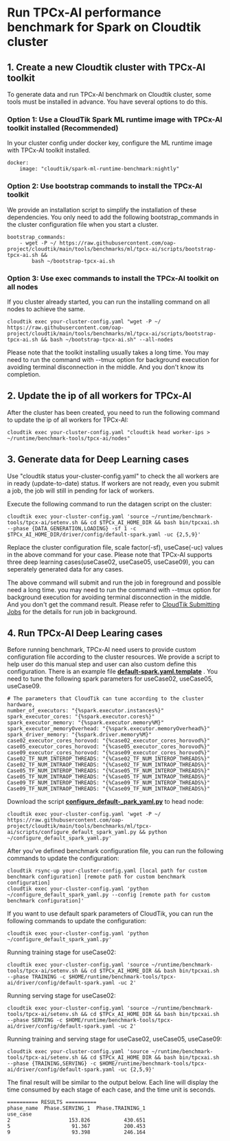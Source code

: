 # Run TPCx-AI performance benchmark for Spark on Cloudtik cluster

## 1. Create a new Cloudtik cluster with TPCx-AI toolkit
To generate data and run TPCx-AI benchmark on Cloudtik cluster, some tools must be installed in advance.
You have several options to do this.

### Option 1: Use a CloudTik Spark ML runtime image with TPCx-AI toolkit installed (Recommended)
In your cluster config under docker key, configure the ML runtime image with TPCx-AI toolkit installed.

```buildoutcfg
docker:
    image: "cloudtik/spark-ml-runtime-benchmark:nightly"
```

### Option 2: Use bootstrap commands to install the TPCx-AI toolkit
We provide an installation script to simplify the installation of these dependencies.
You only need to add the following bootstrap_commands in the cluster configuration file when you start a cluster.
```buildoutcfg
bootstrap_commands:
    - wget -P ~/ https://raw.githubusercontent.com/oap-project/cloudtik/main/tools/benchmarks/ml/tpcx-ai/scripts/bootstrap-tpcx-ai.sh &&
        bash ~/bootstrap-tpcx-ai.sh
```

### Option 3: Use exec commands to install the TPCx-AI toolkit on all nodes
If you cluster already started, you can run the installing command on all nodes to achieve the same.
```buildoutcfg
cloudtik exec your-cluster-config.yaml "wget -P ~/ https://raw.githubusercontent.com/oap-project/cloudtik/main/tools/benchmarks/ml/tpcx-ai/scripts/bootstrap-tpcx-ai.sh && bash ~/bootstrap-tpcx-ai.sh" --all-nodes
```

Please note that the toolkit installing usually takes a long time.
You may need to run the command with --tmux option for background execution
for avoiding terminal disconnection in the middle. And you don't know its completion.

## 2. Update the ip of all workers for TPCx-AI
After the cluster has been created, you need to run the following command to update the ip of all workers for TPCx-AI:
```buildoutcfg
cloudtik exec your-cluster-config.yaml "cloudtik head worker-ips > ~/runtime/benchmark-tools/tpcx-ai/nodes"
```

## 3. Generate data for Deep Learning cases
Use "cloudtik status your-cluster-config.yaml" to check the all workers are in ready (update-to-date) status.
If workers are not ready, even you submit a job, the job will still in pending for lack of workers.

Execute the following command to run the datagen script on the cluster:
```buildoutcfg
cloudtik exec your-cluster-config.yaml 'source ~/runtime/benchmark-tools/tpcx-ai/setenv.sh && cd $TPCx_AI_HOME_DIR && bash bin/tpcxai.sh --phase {DATA_GENERATION,LOADING} -sf 1 -c $TPCx_AI_HOME_DIR/driver/config/default-spark.yaml -uc {2,5,9}'
```
Replace the cluster configuration file, scale factor(-sf), useCase(-uc) values in the above command for your case. 
Please note that TPCx-AI supports three deep learning cases(useCase02, useCase05, useCase09), you can seperately generated data for any cases.

The above command will submit and run the job in foreground and possible need a long time.
you may need to run the command with --tmux option for background execution
for avoiding terminal disconnection in the middle. And you don't get the command result.
Please refer to [CloudTik Submitting Jobs](https://cloudtik.readthedocs.io/en/latest/UserGuide/AdvancedConfigurations/submitting-jobs.html) for
the details for run job in background.

## 4. Run TPCx-AI Deep Learing cases

Before running benchmark, TPCx-AI need users to provide custom configuration file according to the cluster resources. 
We provide a script to help user do this manual step and user can also custom define this configuration.
There is an example file **[default-spark.yaml.template](tpcx-ai/confs/default-spark.yaml.template)** . You need to tune the following spark parameters for useCase02, useCase05, useCase09.
```buildoutcfg
# The parameters that CloudTik can tune according to the cluster hardware,
number_of_executors: "{%spark.executor.instances%}"
spark_executor_cores: "{%spark.executor.cores%}"
spark_executor_memory: "{%spark.executor.memory%M}"
spark_executor_memoryOverhead: "{%spark.executor.memoryOverhead%}"
spark_driver_memory: "{%spark.driver.memory%M}"
case02_executor_cores_horovod: "{%case02_executor_cores_horovod%}"
case05_executor_cores_horovod: "{%case05_executor_cores_horovod%}"
case09_executor_cores_horovod: "{%case09_executor_cores_horovod%}"
Case02_TF_NUM_INTEROP_THREADS: "{%Case02_TF_NUM_INTEROP_THREADS%}"
Case02_TF_NUM_INTRAOP_THREADS: "{%Case02_TF_NUM_INTRAOP_THREADS%}"
Case05_TF_NUM_INTEROP_THREADS: "{%Case05_TF_NUM_INTEROP_THREADS%}"
Case05_TF_NUM_INTRAOP_THREADS: "{%Case05_TF_NUM_INTRAOP_THREADS%}"
Case09_TF_NUM_INTEROP_THREADS: "{%Case09_TF_NUM_INTEROP_THREADS%}"
Case09_TF_NUM_INTRAOP_THREADS: "{%Case09_TF_NUM_INTRAOP_THREADS%}"
```

Download the script  **[configure_default-_park_yaml.py](tpcx-ai/scripts/configure_default-_park_yaml.py)** to head node: 
```buildoutcfg
cloudtik exec your-cluster-config.yaml 'wget -P ~/ https://raw.githubusercontent.com/oap-project/cloudtik/main/tools/benchmarks/ml/tpcx-ai/scripts/configure_default_spark_yaml.py && python ~/configure_default_spark_yaml.py'
```

After you've defined benchmark configuration file, you can run the following commands to update the configuration:
```buildoutcfg
cloudtik rsync-up your-cluster-config.yaml [local path for custom benchmark configuration] [remote path for custom benchmark configuration]
cloudtik exec your-cluster-config.yaml 'python ~/configure_default_spark_yaml.py --config [remote path for custom benchmark configuration]'
```

If you want to use  default spark parameters of CloudTik, you can run the following commands to update the configuration:
```buildoutcfg
cloudtik exec your-cluster-config.yaml 'python ~/configure_default_spark_yaml.py'
```

Running training stage for useCase02: 
```buildoutcfg
cloudtik exec your-cluster-config.yaml 'source ~/runtime/benchmark-tools/tpcx-ai/setenv.sh && cd $TPCx_AI_HOME_DIR && bash bin/tpcxai.sh --phase TRAINING -c $HOME/runtime/benchmark-tools/tpcx-ai/driver/config/default-spark.yaml -uc 2'
```
Running serving stage for useCase02:
 ```buildoutcfg
cloudtik exec your-cluster-config.yaml 'source ~/runtime/benchmark-tools/tpcx-ai/setenv.sh && cd $TPCx_AI_HOME_DIR && bash bin/tpcxai.sh --phase SERVING -c $HOME/runtime/benchmark-tools/tpcx-ai/driver/config/default-spark.yaml -uc 2'
```
Running training and serving stage for useCase02, useCase05, useCase09:
 ```buildoutcfg
cloudtik exec your-cluster-config.yaml 'source ~/runtime/benchmark-tools/tpcx-ai/setenv.sh && cd $TPCx_AI_HOME_DIR && bash bin/tpcxai.sh --phase {TRAINING,SERVING} -c $HOME/runtime/benchmark-tools/tpcx-ai/driver/config/default-spark.yaml -uc {2,5,9}'
```
The final result will be similar to the output below. Each line will display the time consumed by each stage of each case, and the time unit is seconds.
```buildoutcfg
========== RESULTS ==========
phase_name  Phase.SERVING_1  Phase.TRAINING_1
use_case                                     
2                   153.826           430.651
5                    91.367           200.453
9                    93.398           246.164
```

